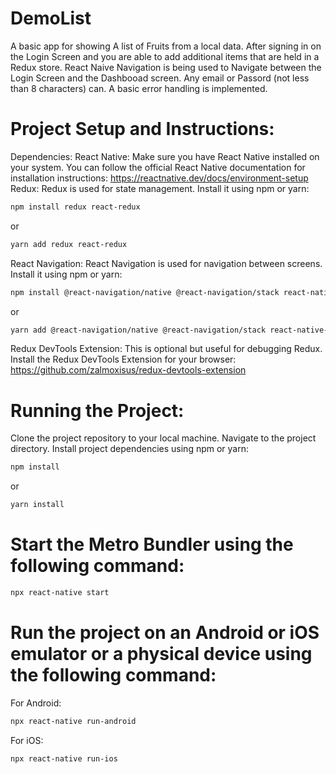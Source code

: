 # DemoList
A basic app for showing A list of Fruits from a local data. After signing in on the Login Screen and you are able to add additional items that are held in a Redux store. React Naive Navigation is being used to Navigate between the Login Screen and the Dashbooad screen. Any email or Passord (not less than 8 characters) can. A basic error handling is implemented. 

# Project Setup and Instructions:
Dependencies:
React Native: Make sure you have React Native installed on your system. You can follow the official React Native documentation for installation instructions: https://reactnative.dev/docs/environment-setup
Redux: Redux is used for state management. Install it using npm or yarn:
```bash
npm install redux react-redux
```
or
```bash
yarn add redux react-redux
```
React Navigation: React Navigation is used for navigation between screens. Install it using npm or yarn:
```bash
npm install @react-navigation/native @react-navigation/stack react-native-reanimated react-native-gesture-handler react-native-screens react-native-safe-area-context @react-native-community/viewpager
```
or
```bash
yarn add @react-navigation/native @react-navigation/stack react-native-reanimated react-native-gesture-handler react-native-screens react-native-safe-area-context @react-native-community/viewpager
```
Redux DevTools Extension: This is optional but useful for debugging Redux. Install the Redux DevTools Extension for your browser: https://github.com/zalmoxisus/redux-devtools-extension

# Running the Project:
Clone the project repository to your local machine.
Navigate to the project directory.
Install project dependencies using npm or yarn:
```bash
npm install
```
or
```bash
yarn install
```
# Start the Metro Bundler using the following command:
```bash
npx react-native start
```
# Run the project on an Android or iOS emulator or a physical device using the following command:
For Android:
```bash
npx react-native run-android
```
For iOS:
```bash
npx react-native run-ios
```
